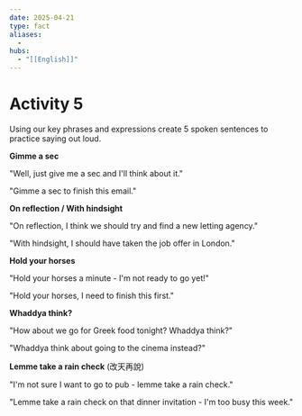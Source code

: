```yaml
---
date: 2025-04-21
type: fact
aliases:
  -
hubs:
  - "[[English]]"
---
```


# Activity 5

Using our key phrases and expressions create 5 spoken sentences to practice saying out loud.

**Gimme a sec**

"Well, just give me a sec and I'll think about it."

"Gimme a sec to finish this email."

**On reflection / With hindsight**

"On reflection, I think we should try and find a new letting agency."

"With hindsight, I should have taken the job offer in London."

**Hold your horses**

"Hold your horses a minute - I'm not ready to go yet!"

"Hold your horses, I need to finish this first."

**Whaddya think?**

"How about we go for Greek food tonight? Whaddya think?"

"Whaddya think about going to the cinema instead?"

**Lemme take a rain check** (改天再說)

"I'm not sure I want to go to pub - lemme take a rain check."

"Lemme take a rain check on that dinner invitation - I'm too busy this week."

